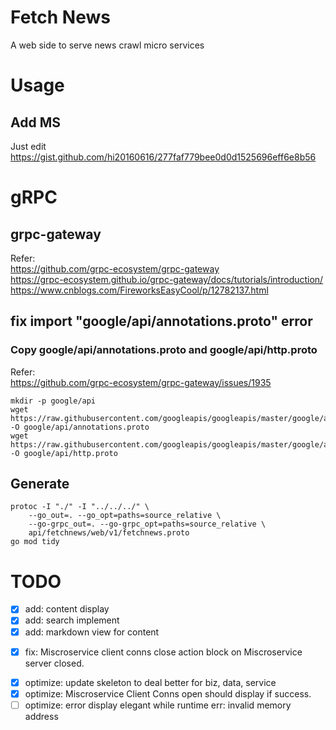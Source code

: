 # Fetch News
A web side to serve news crawl micro services

# Usage
## Add MS
Just edit https://gist.github.com/hi20160616/277faf779bee0d0d1525696eff6e8b56

# gRPC

## grpc-gateway
Refer:  
https://github.com/grpc-ecosystem/grpc-gateway  
https://grpc-ecosystem.github.io/grpc-gateway/docs/tutorials/introduction/  
https://www.cnblogs.com/FireworksEasyCool/p/12782137.html  

## fix import "google/api/annotations.proto"  error
### Copy google/api/annotations.proto and google/api/http.proto
Refer:  
https://github.com/grpc-ecosystem/grpc-gateway/issues/1935  
```
mkdir -p google/api
wget https://raw.githubusercontent.com/googleapis/googleapis/master/google/api/annotations.proto -O google/api/annotations.proto
wget https://raw.githubusercontent.com/googleapis/googleapis/master/google/api/http.proto -O google/api/http.proto
```
## Generate
```
protoc -I "./" -I "../../../" \
    --go_out=. --go_opt=paths=source_relative \
    --go-grpc_out=. --go-grpc_opt=paths=source_relative \
    api/fetchnews/web/v1/fetchnews.proto
go mod tidy
```

# TODO
- [x] add: content display
- [x] add: search implement
- [x] add: markdown view for content
<!-- - [ ] fix: dumplicate double loop range for objects type switch -->
- [x] fix: Miscroservice client conns close action block on Miscroservice server closed.
<!-- - [ ] change: handler path: list to ms title, such as bbc, voa, etc. -->
- [x] optimize: update skeleton to deal better for biz, data, service
- [x] optimize: Miscroservice Client Conns open should display if success.
- [ ] optimize: error display elegant while runtime err: invalid memory address
